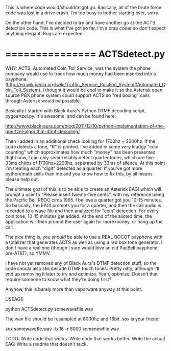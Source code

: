 This is where code would/should/might go. Basically, all of the brute force code was lost in a drive crash. I'm too busy to bother starting over, sorry.

On the other hand, I've decided to try and have another go at the ACTS detection code. This is what I've got so far. I'm a crap coder so don't expect anything elegant. Bugs are expected.

===============
ACTSdetect.py
===============

WHY:
ACTS, Automated Coin Toll Service, was the system the phone company would use to track how much money had been inserted into a payphone. (http://en.wikipedia.org/wiki/Traffic_Service_Position_System#Automated_Coin_Toll_System). I thought it would be cool to make it so the Asterisk open source PBX phone system could support ACTS so "red boxing" calls through Asterisk would be possible. 

Basically I started with Black Aura's Python DTMF decoding script, pygoertzel.py. It's awesome, and can be found here:

http://www.black-aura.com/blog/2011/12/10/python-implementation-of-the-goertzel-algorithm-dtmf-decoding/

Then I added in an additional check looking for 1700hz + 2200hz. If the code detects a tone, "R" is printed. I've added in some very kludgy "coin counting" which approximates how much "money" has been presented. Right now, I can only semi-reliably detect quarter tones, which are five 33ms chirps of 1700hz+2200hz, seperated by 33ms of silence. At this point I'm treating each "digit" detected as a quarter. If you've got more python/math skills than me and you know how to fix this, by all means please help out.


The ultimate goal of this is to be able to create an Asterisk EAGI which will prompt a user to "Please insert twenty-five cents", with my reference being the Pacific Bell RBOC circa 1995. I believe a quarter got you 10-15 minutes. So basically, the EAGI prompts you for a quarter, and then the call audio is recorded to a wave file and then analyzed for "coin" detection. For every coin tone, 10-15 minutes get added. At the end of the alloted time, the application will then prompt the user again for more money, or hang up the call.

The nice thing is, you *should* be able to use a REAL BOCOT payphone with a totalizer that generates ACTS as well as using a red box tone generator. I don't have a real one (though I sure would love an old PacBell payphone, pre-AT&T), so YMMV.

I have not yet removed any of Black Aura's DTMF detection stuff, so the code should also still decode DTMF touch tones. Pretty nifty, although I'll end up removing it later to try and optimize. Yeah, optimize. Doesn't that require someone to know what they're doing first?

Anyhow, this is barely more than vaporware anyway at this point.

USEAGE:

python ACTSdetect.py somewavefile.wav

The wav file should be resampled at 8000hz and 16bit. sox is your friend:

sox somewavefle.wav -b 16 -r 8000 somenewfile.wav

TODO:
Write code that works.
Write code that works better.
Write the actual EAGI
Write a readme that doesn't suck.
